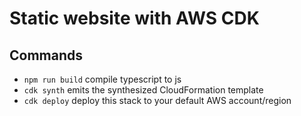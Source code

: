 # Static website with AWS CDK


## Commands

 * `npm run build`   compile typescript to js
 * `cdk synth`       emits the synthesized CloudFormation template
 * `cdk deploy`      deploy this stack to your default AWS account/region
